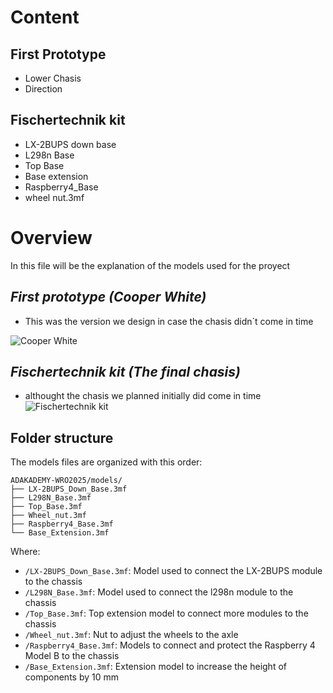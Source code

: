 # Content
## First Prototype
- Lower Chasis
- Direction
## Fischertechnik kit
- LX-2BUPS down base
- L298n Base
- Top Base
- Base extension
- Raspberry4_Base
- wheel nut.3mf


# Overview
In this file will be the explanation of the models used for the proyect


## *First prototype (Cooper White)*
- This was the version we design in case the chasis didn´t come in time

![Cooper White](https://github.com/user-attachments/assets/e4e73e8e-404c-4b7d-917b-3838bfd58acd)

## *Fischertechnik kit (The final chasis)*
- althought the chasis we planned initially did come in time 
![Fischertechnik kit](https://github.com/user-attachments/assets/57b836d8-d729-4ff7-9029-b85acd3bc02a)

##  Folder structure
The models files are organized with this order:
```
ADAKADEMY-WRO2025/models/
├── LX-2BUPS_Down_Base.3mf
├── L298N_Base.3mf
├── Top_Base.3mf
├── Wheel_nut.3mf
├── Raspberry4_Base.3mf
└── Base_Extension.3mf
```
Where:

- `/LX-2BUPS_Down_Base.3mf`: Model used to connect the LX-2BUPS module to the chassis
- `/L298N_Base.3mf`: Model used to connect the l298n module to the chassis
- `/Top_Base.3mf`: Top extension model to connect more modules to the chassis
- `/Wheel_nut.3mf`: Nut to adjust the wheels to the axle
- `/Raspberry4_Base.3mf`: Models to connect and protect the Raspberry 4 Model B to the chassis
- `/Base_Extension.3mf`: Extension model to increase the height of components by 10 mm



